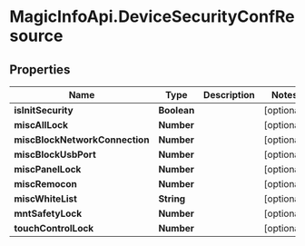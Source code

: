 # MagicInfoApi.DeviceSecurityConfResource

## Properties
Name | Type | Description | Notes
------------ | ------------- | ------------- | -------------
**isInitSecurity** | **Boolean** |  | [optional] 
**miscAllLock** | **Number** |  | [optional] 
**miscBlockNetworkConnection** | **Number** |  | [optional] 
**miscBlockUsbPort** | **Number** |  | [optional] 
**miscPanelLock** | **Number** |  | [optional] 
**miscRemocon** | **Number** |  | [optional] 
**miscWhiteList** | **String** |  | [optional] 
**mntSafetyLock** | **Number** |  | [optional] 
**touchControlLock** | **Number** |  | [optional] 


